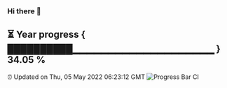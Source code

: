 ### Hi there 👋
⏳ Year progress { ██████████▁▁▁▁▁▁▁▁▁▁▁▁▁▁▁▁▁▁▁▁ } 34.05 %
---
⏰ Updated on Thu, 05 May 2022 06:23:12 GMT
![Progress Bar CI](https://github.com/liununu/liununu/workflows/Progress%20Bar%20CI/badge.svg)
